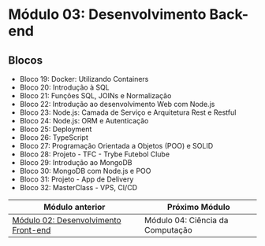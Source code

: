 # Módulo 03: Desenvolvimento Back-end

## Blocos

- Bloco 19: Docker: Utilizando Containers
- Bloco 20: Introdução à SQL
- Bloco 21: Funções SQL, JOINs e Normalização
- Bloco 22: Introdução ao desenvolvimento Web com Node.js
- Bloco 23: Node.js: Camada de Serviço e Arquitetura Rest e Restful
- Bloco 24: Node.js: ORM e Autenticação
- Bloco 25: Deployment
- Bloco 26: TypeScript
- Bloco 27: Programação Orientada a Objetos (POO) e SOLID
- Bloco 28: Projeto - TFC - Trybe Futebol Clube
- Bloco 29: Introdução ao MongoDB
- Bloco 30: MongoDB com Node.js e POO
- Bloco 31: Projeto - App de Delivery
- Bloco 32: MasterClass - VPS, CI/CD

| Módulo anterior                                            | Próximo Módulo                   |
| ---------------------------------------------------------- | -------------------------------- |
| [Módulo 02: Desenvolvimento Front-end](../01-fundamentos/) | Módulo 04: Ciência da Computação |
